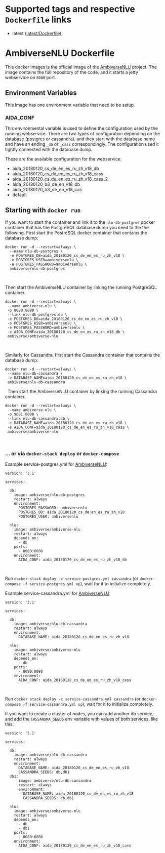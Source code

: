 # Supported tags and respective `Dockerfile` links

* latest [(latest/Dockerfile)](https://github.com/ambiverse-nlu/dockerfiles/ambiverse-nlu/Dockerfile)

# AmbiverseNLU Dockerfile
This docker images is the official image of the [AmbiverseNLU](https://github.com/ambiverse-nlu/nlu) project.
The image contains the full repository of the code, and it starts a jetty webservice on `8080` port.

## Environment Variables
This image has one environment variable that need to be setup. 

### AIDA_CONF
This environmental variable is used to define the configuration used by the running webservice. 
There are two types of configuration depending on the database (postgres or cassandra), and they start with the database name and have an ending `_db` or `_cass` correspondingly. The configuration used it tightly connected with the database dump. 

These are the available configuration for the webservice:

* aida_20180120_cs_de_en_es_ru_zh_v18_db
* aida_20180120_cs_de_en_es_ru_zh_v18_cass
* aida_20180120_cs_de_en_es_ru_zh_v18_cass_2
* aida_20180120_b3_de_en_v18_db
* aida_20180120_b3_de_en_v18_cas
* default 

## Starting with `docker run`
If you want to start the container and link it to the `nlu-db-postgres` docker container that has the PostgreSQL database dump you need to the the following.
First start the PostreSQL docker container that contains the database dump:

~~~~~~~~
docker run -d --restart=always \
  --name nlu-db-postgres \
  -e POSTGRES_DB=aida_20180120_cs_de_en_es_ru_zh_v18 \
  -e POSTGRES_USER=ambiversenlu \
  -e POSTGRES_PASSWORD=ambiversenlu \
  ambiverse/nlu-db-postgres
~~~~~~~~

&nbsp;

Then start the AmbiverseNLU container by linking the running PostgreSQL container.
~~~~~~~~
docker run -d --restart=always \ 
 --name ambiverse-nlu \
 -p 8080:8080 \
 --link nlu-db-postgres:db \
 -e POSTGRES_DB=aida_20180120_cs_de_en_es_ru_zh_v18 \
 -e POSTGRES_USER=ambiversenlu \
 -e POSTGRES_PASSWORD=ambiversenlu \
 -e AIDA_CONF=aida_20180120_cs_de_en_es_ru_zh_v18_db \
 ambiverse/ambiverse-nlu
~~~~~~~~

&nbsp;

Similarly for Cassandra, first start the Cassandra container that contains the database dump:

~~~~~~~~
docker run -d --restart=always \
 --name nlu-db-cassandra \
 -e DATABASE_NAME=aida_20180120_cs_de_en_es_ru_zh_v18 \
 ambiverse/nlu-db-cassandra
~~~~~~~~

&nbsp;
Then start the AmbiverseNLU container by linking the running Cassandra container.
~~~~~~~~
docker run -d --restart=always \
 --name ambiverse-nlu \
 -p 9081:8080 \
 --link nlu-db-cassandra:db \
 -e DATABASE_NAME=aida_20180120_cs_de_en_es_ru_zh_v18 \
 -e AIDA_CONF=aida_20180120_cs_de_en_es_ru_zh_v18_cass \
 ambiverse/ambiverse-nlu
~~~~~~~~

&nbsp;

### ... or via `docker-stack deploy` or `docker-compose`
Example service-postgres.yml for [AmbiverseNLU](https://github.com/ambiverse-nlu/ambiverse-nlu):
~~~~~~~~
version: '3.1'

services:

  db:
    image: ambiverse/nlu-db-postgres
    restart: always
    environment:
      POSTGRES_PASSWORD: ambiversenlu
      POSTGRES_DB: aida_20180120_cs_de_en_es_ru_zh_v18
      POSTGRES_USER: ambiversenlu
      
  nlu:
    image: ambiverse/ambiverse-nlu
    restart: always
    depends_on:
      - db
    ports:
      - 8080:8080
    environment:
      AIDA_CONF: aida_20180120_cs_de_en_es_ru_zh_v18_db
~~~~~~~~

&nbsp;

Run `docker stack deploy -c service-postgres.yml cassandra` (or `docker-compose -f service-postgres.yml up`), wait for it to initialize completely.

Example service-cassandra.yml for [AmbiverseNLU](https://github.com/ambiverse-nlu/ambiverse-nlu):
~~~~~~~~
version: '3.1'

services:

  db:
    image: ambiverse/nlu-db-cassandra
    restart: always
    environment:
      DATABASE_NAME: aida_20180120_cs_de_en_es_ru_zh_v18

  nlu:
    image: ambiverse/ambiverse-nlu
    restart: always
    depends_on:
      - db
    ports:
      - 8080:8080
    environment:
      AIDA_CONF: aida_20180120_cs_de_en_es_ru_zh_v18_cass
~~~~~~~~

&nbsp;

Run `docker stack deploy -c service-cassandra.yml cassandra` (or `docker-compose -f service-cassandra.yml up`), wait for it to initialize completely.

If you want to create a cluster of nodes, you can add another db service, and add the `CASSANDRA_SEEDS` env variable with values of both services, like this:

~~~~~~~~
version: '3.1'

services:

  db:
    image: ambiverse/nlu-db-cassandra
    restart: always
    environment:
      DATABASE_NAME: aida_20180120_cs_de_en_es_ru_zh_v18
      CASSANDRA_SEEDS: db,db1
  db1:
      image: ambiverse/nlu-db-cassandra
      restart: always
      environment:
        DATABASE_NAME: aida_20180120_cs_de_en_es_ru_zh_v18
        CASSANDRA_SEEDS: db,db1

  nlu:
    image: ambiverse/ambiverse-nlu
    restart: always
    depends_on:
      - db
      - db1
    ports:
      - 8080:8080
    environment:
      AIDA_CONF: aida_20180120_cs_de_en_es_ru_zh_v18_cass
~~~~~~~~